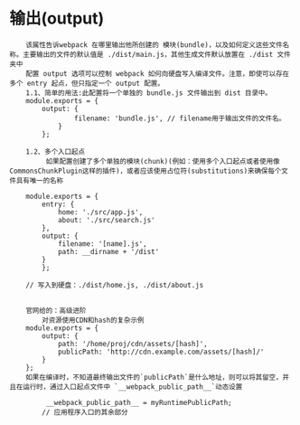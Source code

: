 #  输出(output)
        该属性告诉webpack 在哪里输出他所创建的 模块(bundle)，以及如何定义这些文件名称。主要输出的文件的默认值是 ./dist/main.js，其他生成文件默认放置在 ./dist 文件夹中
        配置 output 选项可以控制 webpack 如何向硬盘写入编译文件。注意，即使可以存在多个 entry 起点，但只指定一个 output 配置。
        1.1、简单的用法:此配置将一个单独的 bundle.js 文件输出到 dist 目录中。
        module.exports = {
            output: {
                    filename: 'bundle.js', // filename用于输出文件的文件名。
                }
            };

        1.2、多个入口起点
             如果配置创建了多个单独的模块(chunk)(例如：使用多个入口起点或者使用像CommonsChunkPlugin这样的插件)，或者应该使用占位符(substitutions)来确保每个文件具有唯一的名称

        module.exports = {
            entry: {
                home: './src/app.js',
                about: './src/search.js'
            },
            output: {
                filename: '[name].js',
                path: __dirname + '/dist'
            }
            };

        // 写入到硬盘：./dist/home.js, ./dist/about.js


        官网给的：高级进阶
            对资源使用CDN和hash的复杂示例
        module.exports = {
            output: {
                path: '/home/proj/cdn/assets/[hash]',
                publicPath: 'http://cdn.example.com/assets/[hash]/'
            }
        }; 
        如果在编译时，不知道最终输出文件的`publicPath`是什么地址，则可以将其留空，并且在运行时，通过入口起点文件中 `__webpack_public_path__`动态设置
```     
         __webpack_public_path__ = myRuntimePublicPath;
        // 应用程序入口的其余部分